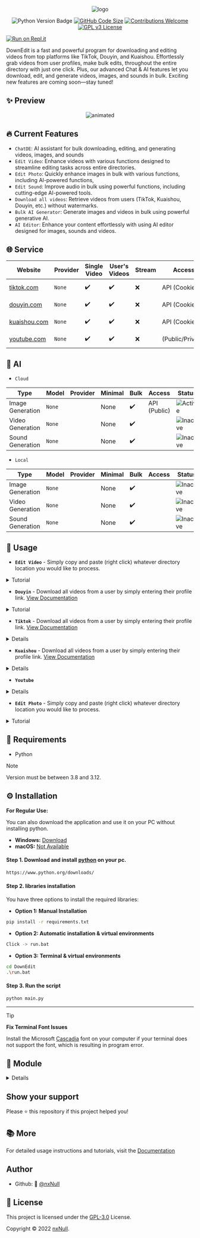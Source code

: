<p align="center">
  <img src="https://github.com/sokunheng/DownEdit/blob/main/docs/logo.png?raw=true" alt="logo" />
</p>

<p align="center">
  <img src="https://img.shields.io/badge/python-3.8%2B-brightgreen" alt="Python Version Badge">
  <a href="https://github.com/sokunheng/DownEdit"><img src="https://img.shields.io/github/languages/code-size/sokunheng/DownEdit" alt="GitHub Code Size"></a>
  <a href="#contributing"><img src="https://img.shields.io/badge/Contributions-Welcome-limegreen.svg" alt="Contributions Welcome"></a>
  <a href="https://www.gnu.org/licenses/gpl-3.0"><img src="https://img.shields.io/badge/License-GPLv3-blue.svg" alt="GPL v3 License"></a>
</p>

<a href="https://replit.com/new/github/sokunheng/DownEdit"><img src="https://replit.com/badge/github/sokunheng/DownEdit" alt="Run on Repl.it"></a>

<p>DownEdit is a fast and powerful program for downloading and editing videos from top platforms like TikTok, Douyin, and Kuaishou. Effortlessly grab videos from user profiles, make bulk edits, throughout the entire directory with just one click. Plus, our advanced Chat & AI features let you download, edit, and generate videos, images, and sounds in bulk. Exciting new features are coming soon—stay tuned!</p>

## ✨ Preview
<p align="center">
  <img src="https://github.com/sokunheng/DownEdit/assets/44894784/d48f25d4-17ea-47ea-b5df-df8c411ba542.gif" alt="animated" />
</p>

## 🔥 Current Features
- `ChatDE`: AI assistant for bulk downloading, editing, and generating videos, images, and sounds
- `Edit Video`: Enhance videos with various functions designed to streamline editing tasks across entire directories.
- `Edit Photo`: Quickly enhance images in bulk with various functions, including AI-powered functions,
- `Edit Sound`: Improve audio in bulk using powerful functions, including cutting-edge AI-powered tools.
- `Download all videos`: Retrieve videos from users (TikTok, Kuaishou, Douyin, etc.) without watermarks.
- `Bulk AI Generator`: Generate images and videos in bulk using powerful generative AI.
- `AI Editor`: Enhance your content effortlessly with using AI editor designed for images, sounds and videos.

## 🌐 Service

| Website| Provider| Single Video | User's Videos | Stream | Access | Status |
| --- | --- | --- | --- | --- | --- | --- |
| [tiktok.com](https://www.tiktok.com/) | `None` | ✔️ | ✔️ | ❌ | API (Cookie) | ![Active](https://img.shields.io/badge/Active-brightgreen) |
| [douyin.com](https://www.douyin.com/) | `None` | ✔️ | ✔️ | ❌ | API (Cookie) | ![Active](https://img.shields.io/badge/Active-brightgreen) |
| [kuaishou.com](https://www.kuaishou.com/?isHome=1) | `None` | ✔️ | ✔️ | ❌ | API (Cookie) | ![Active](https://img.shields.io/badge/Active-brightgreen) |
| [youtube.com](https://www.youtube.com) | `None` | ✔️ | ✔️ | ❌ | (Public/Private) | ![Active](https://img.shields.io/badge/Active-brightgreen) |

## 🤖 AI

- `Cloud`

| Type | Model | Provider| Minimal | Bulk | Access | Status |
| --- | --- | --- | --- | --- | --- | --- |
| Image Generation | `None` | | None | ✔️ | API (Public) | ![Active](https://img.shields.io/badge/Active-brightgreen) |
| Video Generation | `None` | | None | ✔️ |  | ![Inactive](https://img.shields.io/badge/Inactive-red) |
| Sound Generation | `None` | | None | ✔️ |  | ![Inactive](https://img.shields.io/badge/Inactive-red) |

- `Local`

| Type | Model | Provider| Minimal | Bulk | Access | Status |
| --- | --- | --- | --- | --- | --- | --- |
| Image Generation | `None` | | None | ✔️ |  | ![Inactive](https://img.shields.io/badge/Inactive-red) |
| Video Generation | `None` | | None | ✔️ |  | ![Inactive](https://img.shields.io/badge/Inactive-red) |
| Sound Generation | `None` | | None | ✔️ |  | ![Inactive](https://img.shields.io/badge/Inactive-red) |

## 🚀 Usage
- **`Edit Video`** - Simply copy and paste (right click) whatever directory location you would like to process.

<details>
<summary>Tutorial</summary>

```html
Enter Folder: C:\Users\Name\Desktop\Folder\Video
```

![Edit_Video_AdobeExpress](https://user-images.githubusercontent.com/44894784/200826802-58b223ea-dd01-4f3a-b896-d87228cddd4e.gif)



 Change it according to your desired video speed.
```html
Select Speed: 1.2 or 2 
```

 Input your music file location
```html
Enter Music: C:\Users\Name\Desktop\Folder\music_name.mp3
```
```html
Enter Music: music_name.mp3
```
 
</details>


- **`Douyin`** - Download all videos from a user by simply entering their profile link. [View Documentation](https://github.com/nxNull/DownEdit/blob/main/docs/douyin.md)

<details>
<summary>Tutorial</summary>

```html
Enter User Link: https://www.douyin.com/user/MS4wLjABAAAAzknqQznbR4gNJFBtYQE8ptAbM4Djr8bGDdfCUataDVSfQK8YMkSI8J5v
```
 <img src="https://user-images.githubusercontent.com/44894784/200826881-0051ef41-a59a-4b39-ae01-d252dc796acc.gif" alt="animated"  width="640"/>

</details>

- **`Tiktok`** - Download all videos from a user by simply entering their profile link. [View Documentation](https://github.com/nxNull/DownEdit/blob/main/docs/tiktok.md)

<details>

<img src="https://github.com/user-attachments/assets/69b6d459-22cc-42a2-9328-b2b9701f4409" alt="animated"/>

</details>

- **`Kuaishou`** - Download all videos from a user by simply entering their profile link. [View Documentation](https://github.com/nxNull/DownEdit/blob/main/docs/kuaishou.md)

<details>

<img src="https://github.com/user-attachments/assets/dd14fd6f-eb1d-4d87-82a0-a822823b6013" alt="kuaishou"/>

</details>

- **`Youtube`**
<details>

<img src="https://github.com/user-attachments/assets/a63d520f-2f68-40e7-9c22-61d8685dab55" alt="youtube"/>

</details>


- **`Edit Photo`** - Simply copy and paste (right click) whatever directory location you would like to process.

<details>
<summary>Tutorial</summary>

  - `Remove Background AI`
<img src="https://github.com/sokunheng/DownEdit/assets/44894784/2f351ebc-1dc2-4d97-b26f-2218426a7969.png" alt="down_edit_photo" width="537" />

</details>


## 🔎 Requirements
- Python
> [!NOTE]
> Version must be between 3.8 and 3.12.


## ⚙ Installation

**For Regular Use:**

You can also download the application and use it on your PC without installing python.
- **Windows:** [Download](https://github.com/SokunHeng/DownEdit/releases)
- **macOS:** [Not Available](https://github.com/SokunHeng/DownEdit/releases)


#### Step 1. Download and install [python](https://www.python.org/downloads/) on your pc.
```sh
https://www.python.org/downloads/
```
#### Step 2. libraries installation
You have three options to install the required libraries:

- **Option 1: Manual Installation**
```sh
pip install -r requirements.txt
```

- **Option 2: Automatic installation & virtual environments**
```sh
Click -> run.bat
```
- **Option 3: Terminal & virtual environments**
```sh
cd DownEdit
.\run.bat
```

#### Step 3. Run the script
```sh
python main.py
```
-----

> [!TIP]
> **Fix Terminal Font Issues**
> 
> Install the Microsoft [Cascadia](https://github.com/microsoft/cascadia-code) font on your computer if your terminal does not support the font, which is resulting in program error.


## 🧩 Module

<details>

- [Pystyle](https://github.com/billythegoat356/pystyle)
- [Inquirer](https://pypi.org/project/inquirer/)
- [Colorama](https://github.com/tartley/colorama)
- [Moviepy](https://github.com/Zulko/moviepy)
- [Rich](https://github.com/Textualize/rich)
- [Playwright](https://github.com/microsoft/playwright)
- [Rembg](https://github.com/danielgatis/rembg)
- [WMI](https://github.com/wmi-py/wmi)
- [Psutil](https://github.com/giampaolo/psutil)
- [Httpx](https://github.com/encode/httpx)
- [Aiofiles](https://github.com/Tinche/aiofiles)
- [Scrapetube](https://github.com/dermasmid/scrapetube)
- [f2](https://github.com/Johnserf-Seed/f2)
- [ONNX Runtime](https://github.com/microsoft/onnxruntime)
- [Patchright](https://pypi.org/project/patchright/)
- [Pydantic](https://github.com/pydantic/pydantic)
- 
</details>


## Show your support

Please ⭐️ this repository if this project helped you!


## 📚 More

For detailed usage instructions and tutorials, visit the [Documentation](https://github.com/nxNull/DownEdit/tree/main/docs#readme)


## Author

- Github: 👤 [@nxNull](https://github.com/nxNull)


## 📝 License
This project is licensed under the [GPL-3.0](https://github.com/nxNull/DownEdit?tab=GPL-3.0-1-ov-file) License.

Copyright © 2022 [nxNull](https://github.com/nxNull).<br />

